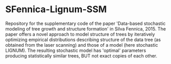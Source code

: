 # SFennica-Lignum-SSM
Repository for the supplementary code of the paper 'Data-based stochastic modeling of tree growth and structure formation' in Silva Fennica, 2015.
The paper offers a novel approach to model structure of trees by iteratively optimizing empirical distributions describing structure of the data tree (as obtained from the laser scanning) and those of a model (here stochastic LIGNUM). The resulting stochastic model has 'optimal' parameters producing statistically similar trees, BUT not exact copies of each other.

